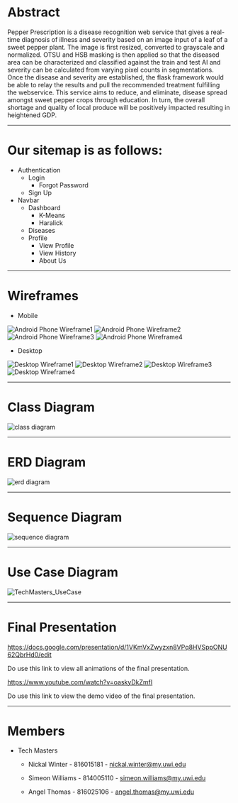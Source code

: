 # Abstract

Pepper Prescription is a disease recognition web service that gives a real-time diagnosis of illness and severity based on an image input of a leaf of a sweet pepper plant. The image is first resized, converted to grayscale and normalized. OTSU and HSB masking is then applied so that the diseased area can be characterized and classified against the train and test AI and severity can be calculated from varying pixel counts in segmentations. Once the disease and severity are established, the flask framework would be able to relay the results and pull the recommended treatment fulfilling the webservice. This service aims to reduce, and eliminate, disease spread amongst sweet pepper crops through education. In turn, the overall shortage and quality of local produce will be positively impacted resulting in heightened GDP.

---

# Our sitemap is as follows:

* Authentication
   * Login
       * Forgot Password
   * Sign Up
* Navbar
   * Dashboard
       * K-Means
       * Haralick
   * Diseases
   * Profile 
       * View Profile
       * View History
       * About Us

---
       
# Wireframes

 * Mobile
 
 ![Android Phone Wireframe1](https://user-images.githubusercontent.com/60389346/232683991-f0a17baf-2559-4b5f-a419-1e40b51e05e3.jpg)
 ![Android Phone Wireframe2](https://user-images.githubusercontent.com/60389346/232683994-2b713746-2417-4a0b-b0b5-acf1fb4b1af0.jpg)
 ![Android Phone Wireframe3](https://user-images.githubusercontent.com/60389346/232683999-d7674cd0-95bb-4220-8375-9ef44c40e92c.jpg)
 ![Android Phone Wireframe4](https://user-images.githubusercontent.com/60389346/232684001-51dcc01e-3b88-41f8-8216-1684c97a64a4.jpg)
 
 * Desktop
 
 ![Desktop Wireframe1](https://user-images.githubusercontent.com/60389346/232684319-77e94c03-adde-4d40-94ff-46a2de6d2810.jpg)
 ![Desktop Wireframe2](https://user-images.githubusercontent.com/60389346/232684331-22b03fe3-36bd-4db7-a09d-33a9928a86e6.jpg)
 ![Desktop Wireframe3](https://user-images.githubusercontent.com/60389346/232684335-83c00e03-afb1-40d9-9ab1-2acc40b1762a.jpg)
 ![Desktop Wireframe4](https://user-images.githubusercontent.com/60389346/232684338-4d0d41f5-0d1e-4b4d-9917-9e4405683181.jpg)
 
---
 
 # Class Diagram
 
 ![class diagram](https://user-images.githubusercontent.com/60389346/232684831-eeae6503-df40-487c-b25a-e00cd9e667c3.png)
 
---
 
 # ERD Diagram
 
 ![erd diagram](https://user-images.githubusercontent.com/60389346/232684954-5bd9c56e-43ea-45fe-a4c8-51e2696e83ef.png)
 
---
 
 # Sequence Diagram
 
 ![sequence diagram](https://user-images.githubusercontent.com/60389346/232685089-67db5420-4d91-4e91-9374-6c789a747d0d.png)
 
---
 
 # Use Case Diagram
 
 ![TechMasters_UseCase](https://user-images.githubusercontent.com/60389346/232685291-825f01b4-ec4c-48fe-83f3-399c46ea4b5c.png)
 
---
 
 # Final Presentation
 
 https://docs.google.com/presentation/d/1VKmVxZwyzxn8VPq8HVSppONU62QbrHd0/edit
 
 Do use this link to view all animations of the final presentation.
 
 https://www.youtube.com/watch?v=oaskyDkZmfI
 
 Do use this link to view the demo video of the final presentation.
 
---
 
 # Members
 
 * Tech Masters
 
     * Nickal Winter - 816015181 - nickal.winter@my.uwi.edu

     * Simeon Williams - 814005110 - simeon.williams@my.uwi.edu

     * Angel Thomas - 816025106 - angel.thomas@my.uwi.edu
 
 


 


       
 
   
  
   

              
              

